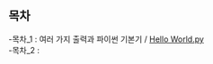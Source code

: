 ## 목차
  -목차_1 : 여러 가지 출력과 파이썬 기본기 / [Hello World.py](https://github.com/Po0411/Project_Study/blob/main/%EC%96%B8%EC%96%B4/Python/Hello%20World.py)
  <br>
  -목차_2 : 
